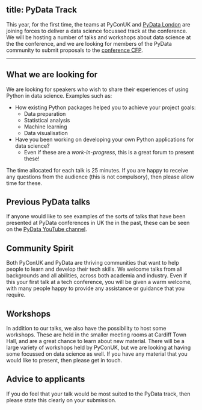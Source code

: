 title: PyData Track
---

This year, for the first time, the teams at PyConUK and [PyData London](http://london.pydata.org/) are joining forces to deliver a data science focussed track at the conference. We will be hosting a number of talks and workshops about data science at the the conference, and we are looking for members of the PyData community to submit proposals to the [conference CFP](https://hq.pyconuk.org/cfp/proposals/new/).
***

## What we are looking for
We are looking for speakers who wish to share their experiences of using Python in data science. Examples such as:

  * How existing Python packages helped you to achieve your project goals:
    * Data preparation
    * Statistical analysis
    * Machine learning
    * Data visualisation
  * Have you been working on developing your own Python applications for data science?
    * Even if these are a _work-in-progress_, this is a great forum to present these!
    
The time allocated for each talk is 25 minutes. If you are happy to receive any questions from the audience (this is not compulsory), then please allow time for these.
    
## Previous PyData talks
If anyone would like to see examples of the sorts of talks that have been presented at PyData conferences in UK the in the past, these can be seen on the [PyData YouTube channel](https://www.youtube.com/user/PyDataTV).
    
## Community Spirit
Both PyConUK and PyData are thriving communities that want to help people to learn and develop their tech skills. We welcome talks from all backgrounds and all abilities, across both academia and industry. Even if this your first talk at a tech conference, you will be given a warm welcome, with many people happy to provide any assistance or guidance that you require.

## Workshops
In addition to our talks, we also have the possibility to host some workshops. These are held in the smaller meeting rooms at Cardiff Town Hall, and are a great chance to learn about new material. There will be a large variety of workshops held by PyConUK, but we are looking at having some focussed on data science as well. If you have any material that you would like to present, then please get in touch.

## Advice to applicants
If you do feel that your talk would be most suited to the PyData track, then please state this clearly on your submission.